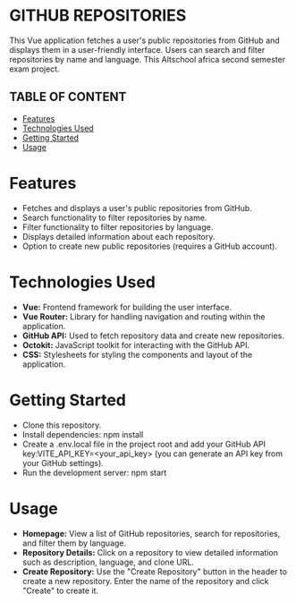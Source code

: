 # GITHUB REPOSITORIES
This Vue application fetches a user's public repositories from GitHub and displays them in a user-friendly interface. Users can search and filter repositories by name and language. This Altschool africa second semester exam project.

## TABLE OF CONTENT
- [Features](#features)
- [Technologies Used](#technologies-used)
- [Getting Started](#getting-started)
- [Usage](#usage)

# Features
- Fetches and displays a user's public repositories from GitHub.
- Search functionality to filter repositories by name.
- Filter functionality to filter repositories by language.
- Displays detailed information about each repository.
- Option to create new public repositories (requires a GitHub account).

# Technologies Used
- **Vue:** Frontend framework for building the user interface.
- **Vue Router:** Library for handling navigation and routing within the application.
- **GitHub API:** Used to fetch repository data and create new repositories.
- **Octokit:** JavaScript toolkit for interacting with the GitHub API.
- **CSS:** Stylesheets for styling the components and layout of the application.

# Getting Started

- Clone this repository.
- Install dependencies: npm install
- Create a .env.local file in the project root and add your GitHub API key:VITE_API_KEY=<your_api_key> (you can generate an API key from your GitHub settings).
- Run the development server: npm start


# Usage
- **Homepage:** View a list of GitHub repositories, search for repositories, and filter them by language.
- **Repository Details:** Click on a repository to view detailed information such as description, language, and clone URL.
- **Create Repository:** Use the "Create Repository" button in the header to create a new repository. Enter the name of the repository and click "Create" to create it.



